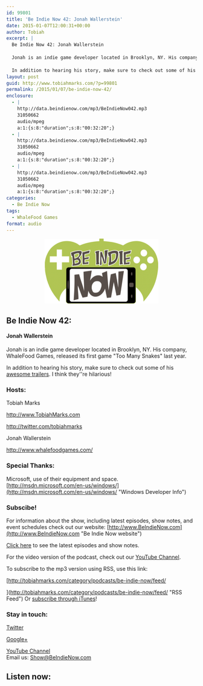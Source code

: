 ```yaml
---
id: 99801
title: 'Be Indie Now 42: Jonah Wallerstein'
date: 2015-01-07T12:00:31+00:00
author: Tobiah
excerpt: |
  Be Indie Now 42: Jonah Wallerstein
  
  Jonah is an indie game developer located in Brooklyn, NY. His company, WhaleFood Games, released its first game "Too Many Snakes" last year.
  
  In addition to hearing his story, make sure to check out some of his awesome trailers. I think they're hilarious!
layout: post
guid: http://www.tobiahmarks.com/?p=99801
permalink: /2015/01/07/be-indie-now-42/
enclosure:
  - |
    http://data.beindienow.com/mp3/BeIndieNow042.mp3
    31050662
    audio/mpeg
    a:1:{s:8:"duration";s:8:"00:32:20";}
  - |
    http://data.beindienow.com/mp3/BeIndieNow042.mp3
    31050662
    audio/mpeg
    a:1:{s:8:"duration";s:8:"00:32:20";}
  - |
    http://data.beindienow.com/mp3/BeIndieNow042.mp3
    31050662
    audio/mpeg
    a:1:{s:8:"duration";s:8:"00:32:20";}
categories:
  - Be Indie Now
tags:
  - WhaleFood Games
format: audio
---
```

<p style="text-align: center;">
  <img class="aligncenter" src="/assets/2013/10/BeIndyNowLogo-512h-300x173.png?resize=300%2C172" alt="Be Indie Now 42" width="300" height="172" data-recalc-dims="1" />
</p>

## Be Indie Now 42:

#### **Jonah Wallerstein**

Jonah is an indie game developer located in Brooklyn, NY. His company, WhaleFood Games, released its first game "Too Many Snakes" last year.

In addition to hearing his story, make sure to check out some of his <a href="https://www.youtube.com/watch?v=TzBBU4GQOow" target="_blank">awesome </a><a href="https://www.youtube.com/watch?v=d_wR9pN9qUs" target="_blank">trailers</a>. I think they''re hilarious!

<!--more-->

### Hosts:

Tobiah Marks
  
<a href="http://www.TobiahMarks.com" target="_blank">http://www.TobiahMarks.com</a>
  
<a title="Tobiah Twitter" href="http://twitter.com/tobiahmarks" target="_blank">http://twitter.com/tobiahmarks</a>

Jonah Wallerstein
  
<a href="http://www.whalefoodgames.com/" target="_blank">http://www.whalefoodgames.com/</a>

### Special Thanks:

Microsoft, use of their equipment and space. [http://msdn.microsoft.com/en-us/windows/](http://msdn.microsoft.com/en-us/windows/ "Windows Developer Info")

### Subscibe!

For information about the show, including latest episodes, show notes, and event schedules check out our website: [http://www.BeIndieNow.com](http://www.BeIndieNow.com "Be Indie Now website")

[Click here](http://tobiahmarks.com/category/podcasts/be-indie-now/ "Be Indie Now episodes and show notes") to see the latest episodes and show notes.

For the video version of the podcast, check out our <a title="YouTube" href="http://www.youtube.com/channel/UCW6QQfnk1In7woq619zgD0g" target="_blank">YouTube Channel</a>.

To subscribe to the mp3 version using RSS, use this link:
  
[http://tobiahmarks.com/category/podcasts/be-indie-now/feed/
  
](http://tobiahmarks.com/category/podcasts/be-indie-now/feed/ "RSS Feed") Or <a title="iTunes" href="https://itunes.apple.com/us/podcast/be-indie-now/id734501818 " target="_blank">subscribe through iTunes</a>!

### Stay in touch:

<a title="Twitter" href="http://twitter.com/BeIndieNow" target="_blank">Twitter</a>
  
<a href="https://plus.google.com/105885018850238693949" target="_blank" rel="publisher">Google+</a>
  
<a title="YouTube" href="http://www.youtube.com/channel/UCW6QQfnk1In7woq619zgD0g" target="_blank">YouTube Channel<br /> </a>Email us: <Show@BeIndieNow.com>

## Listen now: